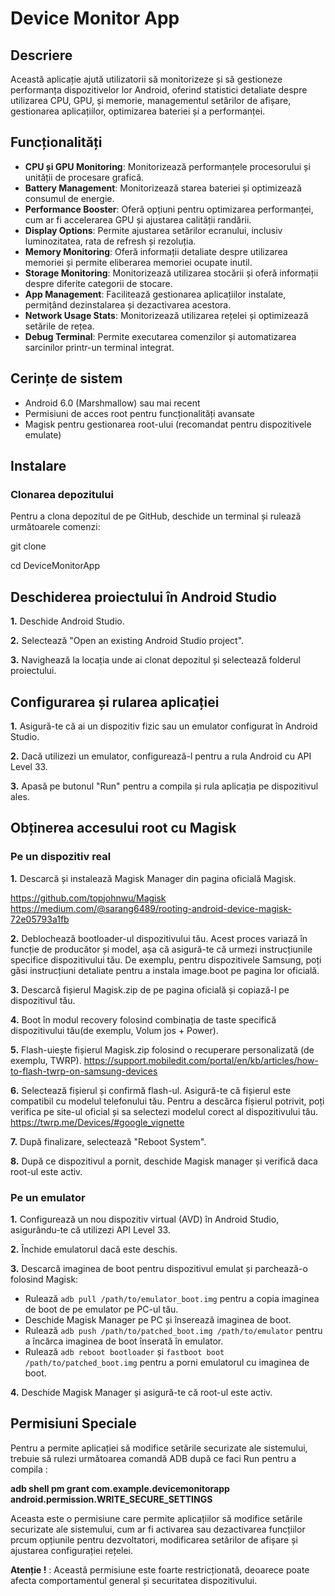 # Device Monitor App

## Descriere
Această aplicație ajută utilizatorii să monitorizeze și să gestioneze performanța dispozitivelor lor Android, oferind statistici detaliate despre utilizarea CPU, GPU, și memorie, managementul setărilor de afișare, gestionarea aplicațiilor, optimizarea bateriei și a performanței.

## Funcționalități
- **CPU și GPU Monitoring**: Monitorizează performanțele procesorului și unității de procesare grafică.
- **Battery Management**: Monitorizează starea bateriei și optimizează consumul de energie.
- **Performance Booster**: Oferă opțiuni pentru optimizarea performanței, cum ar fi accelerarea GPU și ajustarea calității randării.
- **Display Options**: Permite ajustarea setărilor ecranului, inclusiv luminozitatea, rata de refresh și rezoluția.
- **Memory Monitoring**: Oferă informații detaliate despre utilizarea memoriei și permite eliberarea memoriei ocupate inutil.
- **Storage Monitoring**: Monitorizează utilizarea stocării și oferă informații despre diferite categorii de stocare.
- **App Management**: Facilitează gestionarea aplicațiilor instalate, permițând dezinstalarea și dezactivarea acestora.
- **Network Usage Stats**: Monitorizează utilizarea rețelei și optimizează setările de rețea.
- **Debug Terminal**: Permite executarea comenzilor și automatizarea sarcinilor printr-un terminal integrat.

## Cerințe de sistem

- Android 6.0 (Marshmallow) sau mai recent
- Permisiuni de acces root pentru funcționalități avansate
- Magisk pentru gestionarea root-ului (recomandat pentru dispozitivele emulate)

## Instalare
### Clonarea depozitului

Pentru a clona depozitul de pe GitHub, deschide un terminal și rulează următoarele comenzi:

git clone 

cd DeviceMonitorApp

## Deschiderea proiectului în Android Studio

**1.** Deschide Android Studio.

**2.** Selectează "Open an existing Android Studio project".

**3.** Navighează la locația unde ai clonat depozitul și selectează folderul proiectului.

## Configurarea și rularea aplicației

**1.** Asigură-te că ai un dispozitiv fizic sau un emulator configurat în Android Studio.

**2.** Dacă utilizezi un emulator, configurează-l pentru a rula Android cu API Level 33.

**3.** Apasă pe butonul "Run" pentru a compila și rula aplicația pe dispozitivul ales.

## Obținerea accesului root cu Magisk
### Pe un dispozitiv real

**1.** Descarcă și instalează Magisk Manager din pagina oficială Magisk.

   https://github.com/topjohnwu/Magisk
   https://medium.com/@sarang6489/rooting-android-device-magisk-72e05793a1fb

**2.** Deblochează bootloader-ul dispozitivului tău. Acest proces variază în funcție de producător și model, așa că asigură-te că urmezi instrucțiunile specifice dispozitivului tău. De exemplu, pentru dispozitivele Samsung, poți găsi instrucțiuni detaliate pentru a instala image.boot pe pagina lor oficială. 

**3.** Descarcă fișierul Magisk.zip de pe pagina oficială și copiază-l pe dispozitivul tău.

**4.** Boot în modul recovery folosind combinația de taste specifică dispozitivului tău(de exemplu, Volum jos + Power).

**5.** Flash-uiește fișierul Magisk.zip folosind o recuperare personalizată (de exemplu, TWRP).
      https://support.mobiledit.com/portal/en/kb/articles/how-to-flash-twrp-on-samsung-devices
      
**6.** Selectează fișierul și confirmă flash-ul. Asigură-te că fișierul este compatibil cu modelul telefonului tău. Pentru a descărca fișierul potrivit, poți verifica pe site-ul oficial și sa selectezi modelul corect al dispozitivului tău.
      https://twrp.me/Devices/#google_vignette
      
**7.** După finalizare, selectează "Reboot System".

**8.** După ce dispozitivul a pornit, deschide Magisk manager și verifică daca root-ul este activ.

### Pe un emulator

**1.** Configurează un nou dispozitiv virtual (AVD) în Android Studio, asigurându-te că utilizezi API Level 33.

**2.** Închide emulatorul dacă este deschis.

**3.** Descarcă imaginea de boot pentru dispozitivul emulat și parchează-o folosind Magisk:

   - Rulează `adb pull /path/to/emulator_boot.img` pentru a copia imaginea de boot de pe emulator pe PC-ul tău.
   - Deschide Magisk Manager pe PC și înserează imaginea de boot.
   - Rulează `adb push /path/to/patched_boot.img /path/to/emulator` pentru a încărca imaginea de boot înserată în emulator.
   - Rulează `adb reboot bootloader` și `fastboot boot /path/to/patched_boot.img` pentru a porni emulatorul cu imaginea de boot.
     
**4.** Deschide Magisk Manager și asigură-te că root-ul este activ.

## Permisiuni Speciale

Pentru a permite aplicației să modifice setările securizate ale sistemului, trebuie să rulezi următoarea comandă ADB după ce faci Run pentru a compila :

**adb shell pm grant com.example.devicemonitorapp android.permission.WRITE_SECURE_SETTINGS**

Aceasta este o permisiune care permite aplicațiilor să modifice setările securizate ale sistemului, cum ar fi activarea sau dezactivarea funcțiilor prcum opțiunile pentru dezvoltatori, modificarea setărilor de afișare și ajustarea configurației rețelei. 

**Atenție !** : Această permisiune este foarte restricționată, deoarece poate afecta comportamentul general și securitatea dispozitivului.
